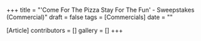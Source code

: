 +++
title = "'Come For The Pizza Stay For The Fun' - Sweepstakes (Commercial)"
draft = false
tags = [Commercials]
date = ""

[Article]
contributors = []
gallery = []
+++